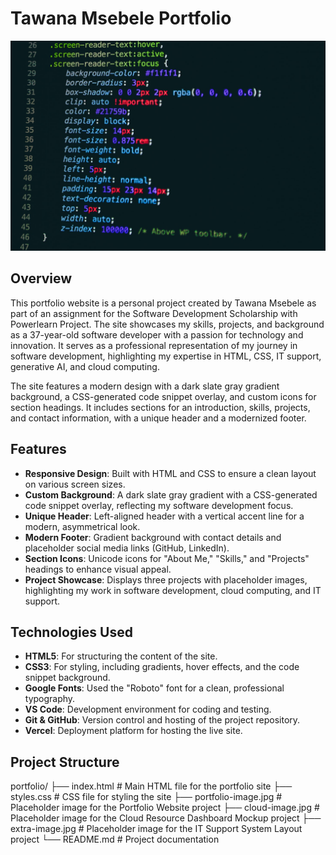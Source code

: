 # Tawana Msebele Portfolio

![Portfolio Screenshot](portfolio-image.jpg)

## Overview

This portfolio website is a personal project created by Tawana Msebele as part of an assignment for the Software Development Scholarship with Powerlearn Project. The site showcases my skills, projects, and background as a 37-year-old software developer with a passion for technology and innovation. It serves as a professional representation of my journey in software development, highlighting my expertise in HTML, CSS, IT support, generative AI, and cloud computing.

The site features a modern design with a dark slate gray gradient background, a CSS-generated code snippet overlay, and custom icons for section headings. It includes sections for an introduction, skills, projects, and contact information, with a unique header and a modernized footer.

## Features

- **Responsive Design**: Built with HTML and CSS to ensure a clean layout on various screen sizes.
- **Custom Background**: A dark slate gray gradient with a CSS-generated code snippet overlay, reflecting my software development focus.
- **Unique Header**: Left-aligned header with a vertical accent line for a modern, asymmetrical look.
- **Modern Footer**: Gradient background with contact details and placeholder social media links (GitHub, LinkedIn).
- **Section Icons**: Unicode icons for "About Me," "Skills," and "Projects" headings to enhance visual appeal.
- **Project Showcase**: Displays three projects with placeholder images, highlighting my work in software development, cloud computing, and IT support.

## Technologies Used

- **HTML5**: For structuring the content of the site.
- **CSS3**: For styling, including gradients, hover effects, and the code snippet background.
- **Google Fonts**: Used the "Roboto" font for a clean, professional typography.
- **VS Code**: Development environment for coding and testing.
- **Git & GitHub**: Version control and hosting of the project repository.
- **Vercel**: Deployment platform for hosting the live site.

## Project Structure

portfolio/
├── index.html              # Main HTML file for the portfolio site
├── styles.css              # CSS file for styling the site
├── portfolio-image.jpg     # Placeholder image for the Portfolio Website project
├── cloud-image.jpg         # Placeholder image for the Cloud Resource Dashboard Mockup project
├── extra-image.jpg         # Placeholder image for the IT Support System Layout project
└── README.md               # Project documentation

